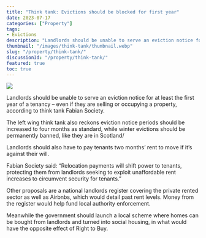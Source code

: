 ```yaml
---
title: "Think tank: Evictions should be blocked for first year"
date: 2023-07-17
categories: ["Property"]
tags:
- Evictions
description: "Landlords should be unable to serve an eviction notice for at least the first year of a tenancy – even if they are selling or occupying a property, according to think tank Fabian Society."
thumbnail: "/images/think-tank/thumbnail.webp"
slug: "/property/think-tank/"
discussionId: "/property/think-tank/"
featured: true
toc: true
---
```

![](/images/think-tank/thumbnail.webp)

Landlords should be unable to serve an eviction notice for at least the first year of a tenancy – even if they are selling or occupying a property, according to think tank Fabian Society.

The left wing think tank also reckons eviction notice periods should be increased to four months as standard, while winter evictions should be permanently banned, like they are in Scotland/

Landlords should also have to pay tenants two months’ rent to move if it’s against their will.

Fabian Society said: “Relocation payments will shift power to tenants, protecting them from landlords seeking to exploit unaffordable rent increases to circumvent security for tenants.”

Other proposals are a national landlords register covering the private rented sector as well as Airbnbs, which would detail past rent levels. Money from the register would help fund local authority enforcement.

Meanwhile the government should launch a local scheme where homes can be bought from landlords and turned into social housing, in what would have the opposite effect of Right to Buy.